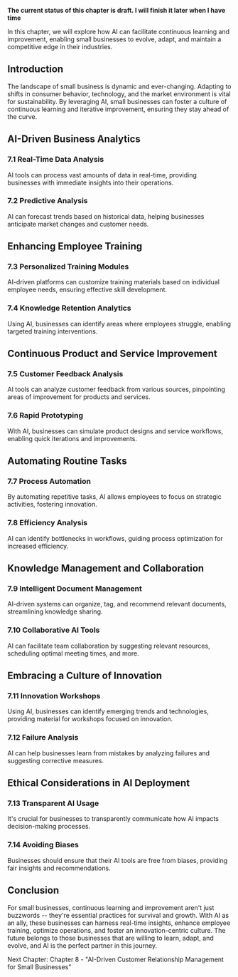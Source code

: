 **The current status of this chapter is draft. I will finish it later when I have time**

In this chapter, we will explore how AI can facilitate continuous learning and improvement, enabling small businesses to evolve, adapt, and maintain a competitive edge in their industries.

Introduction
------------

The landscape of small business is dynamic and ever-changing. Adapting to shifts in consumer behavior, technology, and the market environment is vital for sustainability. By leveraging AI, small businesses can foster a culture of continuous learning and iterative improvement, ensuring they stay ahead of the curve.

AI-Driven Business Analytics
----------------------------

### 7.1 Real-Time Data Analysis

AI tools can process vast amounts of data in real-time, providing businesses with immediate insights into their operations.

### 7.2 Predictive Analysis

AI can forecast trends based on historical data, helping businesses anticipate market changes and customer needs.

Enhancing Employee Training
---------------------------

### 7.3 Personalized Training Modules

AI-driven platforms can customize training materials based on individual employee needs, ensuring effective skill development.

### 7.4 Knowledge Retention Analytics

Using AI, businesses can identify areas where employees struggle, enabling targeted training interventions.

Continuous Product and Service Improvement
------------------------------------------

### 7.5 Customer Feedback Analysis

AI tools can analyze customer feedback from various sources, pinpointing areas of improvement for products and services.

### 7.6 Rapid Prototyping

With AI, businesses can simulate product designs and service workflows, enabling quick iterations and improvements.

Automating Routine Tasks
------------------------

### 7.7 Process Automation

By automating repetitive tasks, AI allows employees to focus on strategic activities, fostering innovation.

### 7.8 Efficiency Analysis

AI can identify bottlenecks in workflows, guiding process optimization for increased efficiency.

Knowledge Management and Collaboration
--------------------------------------

### 7.9 Intelligent Document Management

AI-driven systems can organize, tag, and recommend relevant documents, streamlining knowledge sharing.

### 7.10 Collaborative AI Tools

AI can facilitate team collaboration by suggesting relevant resources, scheduling optimal meeting times, and more.

Embracing a Culture of Innovation
---------------------------------

### 7.11 Innovation Workshops

Using AI, businesses can identify emerging trends and technologies, providing material for workshops focused on innovation.

### 7.12 Failure Analysis

AI can help businesses learn from mistakes by analyzing failures and suggesting corrective measures.

Ethical Considerations in AI Deployment
---------------------------------------

### 7.13 Transparent AI Usage

It's crucial for businesses to transparently communicate how AI impacts decision-making processes.

### 7.14 Avoiding Biases

Businesses should ensure that their AI tools are free from biases, providing fair insights and recommendations.

Conclusion
----------

For small businesses, continuous learning and improvement aren't just buzzwords -- they're essential practices for survival and growth. With AI as an ally, these businesses can harness real-time insights, enhance employee training, optimize operations, and foster an innovation-centric culture. The future belongs to those businesses that are willing to learn, adapt, and evolve, and AI is the perfect partner in this journey.

Next Chapter: Chapter 8 - "AI-Driven Customer Relationship Management for Small Businesses"
